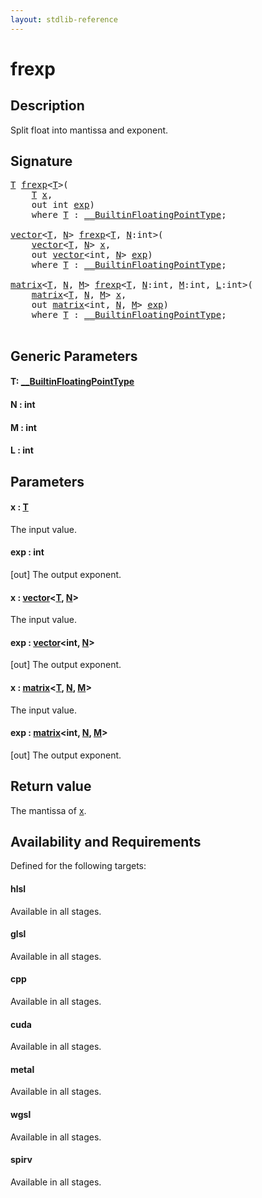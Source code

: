 ```yaml
---
layout: stdlib-reference
---
```


# frexp

## Description

Split float into mantissa and exponent.



## Signature 

<pre>
<a href="frexp.html#typeparam-T" class="code_type">T</a> <a href="frexp.html">frexp</a>&lt;<a href="frexp.html#typeparam-T" class="code_type">T</a>&gt;(
    <a href="frexp.html#typeparam-T" class="code_type">T</a> <a href="frexp.html#decl-x" class="code_param">x</a>,
    <span class="code_keyword">out</span> <span class="code_keyword">int</span> <a href="frexp.html#decl-exp" class="code_param">exp</a>)
    <span class='code_keyword'>where</span> <a href="frexp.html#typeparam-T" class="code_type">T</a> : <a href="../interfaces/0_builtinfloatingpointtype-029hm/index.html" class="code_type">__BuiltinFloatingPointType</a>;

<a href="../types/vector/index.html" class="code_type">vector</a>&lt;<a href="frexp.html#typeparam-T" class="code_type">T</a>, <a href="frexp.html#decl-N" class="code_var">N</a>&gt; <a href="frexp.html">frexp</a>&lt;<a href="frexp.html#typeparam-T" class="code_type">T</a>, <a href="frexp.html#decl-N" class="code_var">N</a>:<span class="code_keyword">int</span>&gt;(
    <a href="../types/vector/index.html" class="code_type">vector</a>&lt;<a href="frexp.html#typeparam-T" class="code_type">T</a>, <a href="frexp.html#decl-N" class="code_var">N</a>&gt; <a href="frexp.html#decl-x" class="code_param">x</a>,
    <span class="code_keyword">out</span> <a href="../types/vector/index.html" class="code_type">vector</a>&lt;<span class="code_keyword">int</span>, <a href="frexp.html#decl-N" class="code_var">N</a>&gt; <a href="frexp.html#decl-exp" class="code_param">exp</a>)
    <span class='code_keyword'>where</span> <a href="frexp.html#typeparam-T" class="code_type">T</a> : <a href="../interfaces/0_builtinfloatingpointtype-029hm/index.html" class="code_type">__BuiltinFloatingPointType</a>;

<a href="../types/matrix/index.html" class="code_type">matrix</a>&lt;<a href="frexp.html#typeparam-T" class="code_type">T</a>, <a href="frexp.html#decl-N" class="code_var">N</a>, <a href="frexp.html#decl-M" class="code_var">M</a>&gt; <a href="frexp.html">frexp</a>&lt;<a href="frexp.html#typeparam-T" class="code_type">T</a>, <a href="frexp.html#decl-N" class="code_var">N</a>:<span class="code_keyword">int</span>, <a href="frexp.html#decl-M" class="code_var">M</a>:<span class="code_keyword">int</span>, <a href="frexp.html#decl-L" class="code_var">L</a>:<span class="code_keyword">int</span>&gt;(
    <a href="../types/matrix/index.html" class="code_type">matrix</a>&lt;<a href="frexp.html#typeparam-T" class="code_type">T</a>, <a href="frexp.html#decl-N" class="code_var">N</a>, <a href="frexp.html#decl-M" class="code_var">M</a>&gt; <a href="frexp.html#decl-x" class="code_param">x</a>,
    <span class="code_keyword">out</span> <a href="../types/matrix/index.html" class="code_type">matrix</a>&lt;<span class="code_keyword">int</span>, <a href="frexp.html#decl-N" class="code_var">N</a>, <a href="frexp.html#decl-M" class="code_var">M</a>&gt; <a href="frexp.html#decl-exp" class="code_param">exp</a>)
    <span class='code_keyword'>where</span> <a href="frexp.html#typeparam-T" class="code_type">T</a> : <a href="../interfaces/0_builtinfloatingpointtype-029hm/index.html" class="code_type">__BuiltinFloatingPointType</a>;

</pre>

## Generic Parameters

####  <a id="typeparam-T"></a>T: [\_\_BuiltinFloatingPointType](../interfaces/0_builtinfloatingpointtype-029hm/index)
####  <a id="decl-N"></a>N  : int
####  <a id="decl-M"></a>M  : int
####  <a id="decl-L"></a>L  : int

## Parameters

####  <a id="decl-x"></a>x  : [T](frexp#typeparam-T)
The input value.

####  <a id="decl-exp"></a>exp  : int
\[out\] The output exponent.

####  <a id="decl-x"></a>x  : [vector](../types/vector/index)\<[T](../types/vector/index#typeparam-T), [N](../types/vector/index#decl-N)\>
The input value.

####  <a id="decl-exp"></a>exp  : [vector](../types/vector/index)\<int, [N](../types/vector/index#decl-N)\>
\[out\] The output exponent.

####  <a id="decl-x"></a>x  : [matrix](../types/matrix/index)\<[T](../types/matrix/t-0), [N](../types/matrix/index#decl-N), [M](../types/matrix/index#decl-M)\>
The input value.

####  <a id="decl-exp"></a>exp  : [matrix](../types/matrix/index)\<int, [N](../types/matrix/index#decl-N), [M](../types/matrix/index#decl-M)\>
\[out\] The output exponent.


## Return value
The mantissa of <span class='code'><a href="frexp.html#decl-x" class="code_param">x</a></span>.


## Availability and Requirements

Defined for the following targets:

#### hlsl
Available in all stages.

#### glsl
Available in all stages.

#### cpp
Available in all stages.

#### cuda
Available in all stages.

#### metal
Available in all stages.

#### wgsl
Available in all stages.

#### spirv
Available in all stages.



